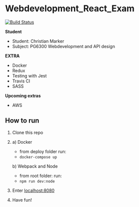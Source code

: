 # Webdevelopment_React_Exam
[![Build Status](https://travis-ci.com/MiniMarker/WebDevelopment_React_Exam.svg?token=63V1sLhHsu3poeGMykFw&branch=master)](https://travis-ci.com/MiniMarker/WebDevelopment_React_Exam)

**Student**
* Student: Christian Marker
* Subject: PG6300 Webdevelopment and API design

**EXTRA**
- Docker
- Redux
- Testing with Jest
- Travis CI
- SASS


**Upcoming extras**
- AWS


## How to run
1. Clone this repo
2. 
    a) Docker
    - from deploy folder run: 
    - `docker-compose up`
    
    b) Webpack and Node
    - from root folder: run:
    - `npm run dev:node`
3. Enter [localhost:8080](http://www.localhost:8080)
4. Have fun!
